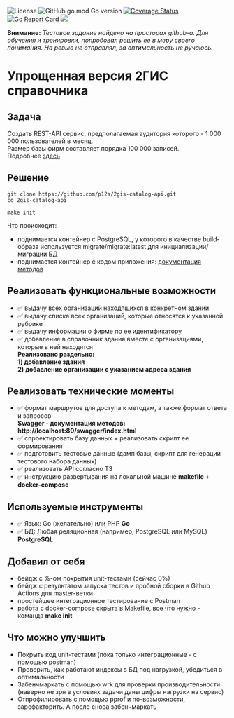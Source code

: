 ![License](https://img.shields.io/github/license/p12s/2gis-catalog-api)
![GitHub go.mod Go version](https://img.shields.io/github/go-mod/go-version/p12s/2gis-catalog-api?style=plastic)
[![Coverage Status](https://codecov.io/gh/p12s/2gis-catalog-api/branch/master/graph/badge.svg?token=42BNM9JDAP)](https://codecov.io/gh/p12s/2gis-catalog-api)
[![Go Report Card](https://goreportcard.com/badge/github.com/p12s/2gis-catalog-api)](https://goreportcard.com/report/github.com/p12s/2gis-catalog-api)
<img src="https://github.com/p12s/2gis-catalog-api/workflows/lint-build/badge.svg?branch=master">

**Внимание:** *Тестовое задание найдено на просторах github-а. Для обучения и тренировки, попробовал решить ее в меру своего понимания. На ревью не отправлял, за оптимальность не ручаюсь.*

# Упрощенная версия 2ГИС справочника

## Задача
Создать REST-API сервис, предполагаемая аудитория которого - 1 000 000 пользователей в месяц.  
Размер базы фирм составляет порядка 100 000 записей.     
Подробнее [здесь](task.md)

## Решение
```
git clone https://github.com/p12s/2gis-catalog-api.git
cd 2gis-catalog-api

make init
```
Что происходит:
- поднимается контейнер с PostgreSQL, у которого в качестве build-образа используется migrate/migrate:latest для инициализации/миграции БД
- поднимается контейнер с кодом приложения: [документация методов](http://localhost/swagger/index.html)

## Реализовать функциональные возможности
- ✅ выдачу всех организаций находящихся в конкретном здании
- ✅ выдачу списка всех организаций, которые относятся к указанной рубрике
- ✅ выдачу информации о фирме по ее идентификатору
- ✅ добавление в справочник здания вместе с организациями, которые в ней находятся  
  **Реализовано раздельно:**  
  **1) добавление здания**  
  **2) добавление организации с указанием адреса здания**  
## Реализовать технические моменты
- ✅ формат маршрутов для доступа к методам, а также формат ответа и запросов  
  **Swagger - документация методов:   
  http://localhost:80/swagger/index.html**
- ✅ спроектировать базу данных + реализовать скрипт ее формирования
- ✅ подготовить тестовые данные (дамп базы, скрипт для генерации тестового набора данных)
- ✅ реализовать API согласно ТЗ
- ✅ инструкцию развертывания на локальной машине
  **makefile + docker-compose**
  
## Используемые инструменты
- ✅ Язык:  Go (желательно) или PHP
  **Go**
- ✅ БД: Любая реляционная (например, PostgreSQL или MySQL)
  **PostgreSQL**
  
## Добавил от себя
- бейдж с %-ом покрытия unit-тестами (сейчас 0%)
- бейдж с результатом запуска тестов и пробной сборки в Github Actions для master-ветки
- простейшее интеграционное тестирование с Postman  
- работа с docker-compose скрыта в Makefile, все что нужно - команда **make init**
## Что можно улучшить
- Покрыть код unit-тестами (пока только интеграционные - с помощью postman)
- Проверить, как работают индексы в БД под нагрузкой, убедиться в оптимальности
- Забенчмаркать с помощью wrk для проверки производительности (наверно не зря в условиях задачи даны цифры нагрузки на сервис)
- Отпрофилировать с помощью pprof и по-возможности, зарефакторить. А после снова забенчмаркать  
